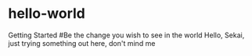 # hello-world
Getting Started
#Be the change you wish to see in the world
Hello, Sekai, just trying something out here, don't mind me
